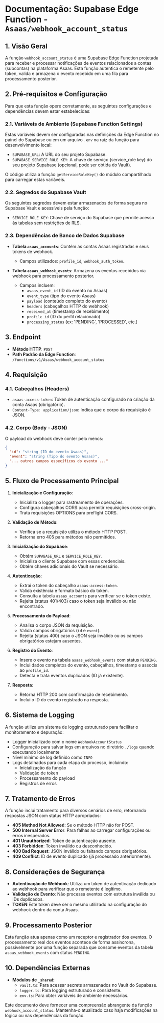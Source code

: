 # Documentação: Supabase Edge Function - `Asaas/webhook_account_status`

## 1. Visão Geral

A função `webhook_account_status` é uma Supabase Edge Function projetada para receber e processar notificações de eventos relacionados a contas (subcontas) na plataforma Asaas. Esta função autentica o remetente pelo token, valida e armazena o evento recebido em uma fila para processamento posterior.

## 2. Pré-requisitos e Configuração

Para que esta função opere corretamente, as seguintes configurações e dependências devem estar estabelecidas:

### 2.1. Variáveis de Ambiente (Supabase Function Settings)

Estas variáveis devem ser configuradas nas definições da Edge Function no painel do Supabase ou em um arquivo `.env` na raiz da função para desenvolvimento local:

*   `SUPABASE_URL`: A URL do seu projeto Supabase.
*   `SUPABASE_SERVICE_ROLE_KEY`: A chave de serviço (service_role key) do seu projeto Supabase (opcional, pode ser obtida do Vault).

O código utiliza a função `getServiceRoleKey()` do módulo compartilhado para carregar estas variáveis.

### 2.2. Segredos do Supabase Vault

Os seguintes segredos devem estar armazenados de forma segura no Supabase Vault e acessíveis pela função:

*   `SERVICE_ROLE_KEY`: Chave de serviço do Supabase que permite acesso às tabelas sem restrições de RLS.

### 2.3. Dependências de Banco de Dados Supabase

*   **Tabela `asaas_accounts`**: Contém as contas Asaas registradas e seus tokens de webhook.
    *   Campos utilizados: `profile_id`, `webhook_auth_token`.

*   **Tabela `asaas_webhook_events`**: Armazena os eventos recebidos via webhook para processamento posterior.
    *   Campos incluem:
        *   `asaas_event_id` (ID do evento no Asaas)
        *   `event_type` (tipo do evento Asaas)
        *   `payload` (conteúdo completo do evento)
        *   `headers` (cabeçalhos HTTP do webhook)
        *   `received_at` (timestamp de recebimento)
        *   `profile_id` (ID do perfil relacionado)
        *   `processing_status` (ex: 'PENDING', 'PROCESSED', etc.)

## 3. Endpoint

*   **Método HTTP**: `POST`
*   **Path Padrão da Edge Function**: `/functions/v1/Asaas/webhook_account_status`

## 4. Requisição

### 4.1. Cabeçalhos (Headers)

*   `asaas-access-token`: Token de autenticação configurado na criação da conta Asaas (obrigatório).
*   `Content-Type: application/json`: Indica que o corpo da requisição é JSON.

### 4.2. Corpo (Body - JSON)

O payload do webhook deve conter pelo menos:

```json
{
  "id": "string (ID do evento Asaas)",
  "event": "string (Tipo do evento Asaas)",
  "... outros campos específicos do evento ..."
}
```

## 5. Fluxo de Processamento Principal

1.  **Inicialização e Configuração**:
    *   Inicializa o logger para rastreamento de operações.
    *   Configura cabeçalhos CORS para permitir requisições cross-origin.
    *   Trata requisições OPTIONS para preflight CORS.

2.  **Validação de Método**:
    *   Verifica se a requisição utiliza o método HTTP POST.
    *   Retorna erro 405 para métodos não permitidos.

3.  **Inicialização do Supabase**:
    *   Obtém `SUPABASE_URL` e `SERVICE_ROLE_KEY`.
    *   Inicializa o cliente Supabase com essas credenciais.
    *   Obtém chaves adicionais do Vault se necessário.

4.  **Autenticação**:
    *   Extrai o token do cabeçalho `asaas-access-token`.
    *   Valida existência e formato básico do token.
    *   Consulta a tabela `asaas_accounts` para verificar se o token existe.
    *   Rejeita (status 401/403) caso o token seja inválido ou não encontrado.

5.  **Processamento do Payload**:
    *   Analisa o corpo JSON da requisição.
    *   Valida campos obrigatórios (`id` e `event`).
    *   Rejeita (status 400) caso o JSON seja inválido ou os campos obrigatórios estejam ausentes.

6.  **Registro do Evento**:
    *   Insere o evento na tabela `asaas_webhook_events` com status `PENDING`.
    *   Inclui dados completos do evento, cabeçalhos, timestamp e associa ao `profile_id`.
    *   Detecta e trata eventos duplicados (ID já existente).

7.  **Resposta**:
    *   Retorna HTTP 200 com confirmação de recebimento.
    *   Inclui o ID do evento registrado na resposta.

## 6. Sistema de Logging

A função utiliza um sistema de logging estruturado para facilitar o monitoramento e depuração:

* Logger inicializado com o nome `WebhookAccountStatus`
* Configuração para salvar logs em arquivos no diretório `./logs` quando executando localmente
* Nível mínimo de log definido como `INFO`
* Logs detalhados para cada etapa do processo, incluindo:
  * Inicialização da função
  * Validação de token
  * Processamento do payload
  * Registros de erros

## 7. Tratamento de Erros

A função inclui tratamento para diversos cenários de erro, retornando respostas JSON com status HTTP apropriados:

*   **405 Method Not Allowed**: Se o método HTTP não for POST.
*   **500 Internal Server Error**: Para falhas ao carregar configurações ou erros inesperados.
*   **401 Unauthorized**: Token de autenticação ausente.
*   **403 Forbidden**: Token inválido ou desconhecido.
*   **400 Bad Request**: JSON inválido ou faltando campos obrigatórios.
*   **409 Conflict**: ID de evento duplicado (já processado anteriormente).

## 8. Considerações de Segurança

*   **Autenticação de Webhook**: Utiliza um token de autenticação dedicado ao webhook para verificar que o remetente é legítimo.
*   **Validação de Evento**: Não processa eventos com estrutura inválida ou IDs duplicados.
*   **TOKEN** Este token deve ser o mesmo utilizado na configuração do webhook dentro da conta Asaas.

## 9. Processamento Posterior

Esta função atua apenas como um receptor e registrador dos eventos. O processamento real dos eventos acontece de forma assíncrona, possivelmente por uma função separada que consome eventos da tabela `asaas_webhook_events` com status `PENDING`.

## 10. Dependências Externas

*   **Módulos de `_shared`**:
    *   `vault.ts`: Para acessar secrets armazenados no Vault do Supabase.
    *   `logger.ts`: Para logging estruturado e consistente.
    *   `env.ts`: Para obter variáveis de ambiente necessárias.

Este documento deve fornecer uma compreensão abrangente da função `webhook_account_status`. Mantenha-o atualizado caso haja modificações na lógica ou nas dependências da função.
